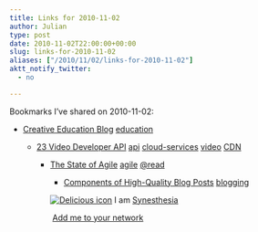 ```yaml
---
title: Links for 2010-11-02
author: Julian
type: post
date: 2010-11-02T22:00:00+00:00
slug: links-for-2010-11-02 
aliases: ["/2010/11/02/links-for-2010-11-02"]
aktt_notify_twitter:
  - no

---
```

Bookmarks I&#8217;ve shared on 2010-11-02:

  * [Creative Education Blog][1] 
    [education][2] </li> 
    
      * [23 Video Developer API][3] 
        [api][4] [cloud-services][5] [video][6] [CDN][7] </li> 
        
          * [The State of Agile][8] 
            [agile][9] [@read][10] </li> 
            
              * [Components of High-Quality Blog Posts][11] 
                [blogging][12] </li> </ul> 
                
                <p class="deliciouslink">
                  <a href="https://del.icio.us/synesthesia" title="See all my bookmarks on del.icio.us"><img src="https://www.synesthesia.co.uk/images/deliciousicon.jpg" alt="Delicious icon" /></a>&nbsp;I am <a href="https://del.icio.us/synesthesia" title="See all my bookmarks on del.icio.us">Synesthesia</a>
                </p>
                
                <p class="deliciouslink">
                  <a href="https://del.icio.us/network?add=synesthesia" title="Add me to your del.icio.us network"><img src="https://www.synesthesia.co.uk/images/add.gif" alt="" /></a>&nbsp;<a href="https://del.icio.us/network?add=synesthesia" title="Add me to your del.icio.us network">Add me to your network</a>
                </p>

 [1]: https://www.creativeeducation.co.uk/blog
 [2]: https://delicious.com/synesthesia/education
 [3]: https://www.23developer.com/api
 [4]: https://delicious.com/synesthesia/api
 [5]: https://delicious.com/synesthesia/cloud-services
 [6]: https://delicious.com/synesthesia/video
 [7]: https://delicious.com/synesthesia/CDN
 [8]: https://flowchainsensei.amplify.com/2010/11/01/the-state-of-agile
 [9]: https://delicious.com/synesthesia/agile
 [10]: https://delicious.com/synesthesia/%40read
 [11]: https://sixrevisions.com/content-strategy/components-of-high-quality-blog-posts
 [12]: https://delicious.com/synesthesia/blogging